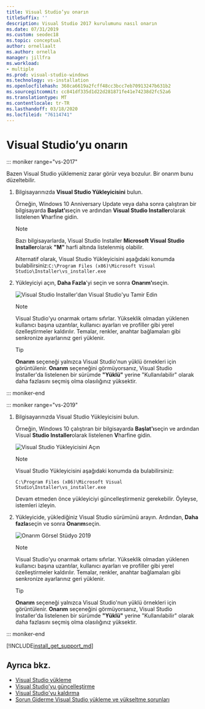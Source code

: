 ```yaml
---
title: Visual Studio’yu onarın
titleSuffix: ''
description: Visual Studio 2017 kurulumunu nasıl onarın
ms.date: 07/31/2019
ms.custom: seodec18
ms.topic: conceptual
author: ornellaalt
ms.author: ornella
manager: jillfra
ms.workload:
- multiple
ms.prod: visual-studio-windows
ms.technology: vs-installation
ms.openlocfilehash: 368ca6619a2fcff48cc3bcc7eb70913247b631b2
ms.sourcegitcommit: cc841df335d1d22d281871fe41e74238d2fc52a6
ms.translationtype: MT
ms.contentlocale: tr-TR
ms.lasthandoff: 03/18/2020
ms.locfileid: "76114741"
---
```

# <a name="repair-visual-studio"></a>Visual Studio’yu onarın

::: moniker range="vs-2017"

Bazen Visual Studio yüklemeniz zarar görür veya bozulur. Bir onarım bunu düzeltebilir.

1. Bilgisayarınızda **Visual Studio Yükleyicisini** bulun.

     Örneğin, Windows 10 Anniversary Update veya daha sonra çalıştıran bir bilgisayarda **Başlat'ı**seçin ve ardından **Visual Studio Installer**olarak listelenen **V**harfine gidin.

   > [!NOTE]
   > Bazı bilgisayarlarda, Visual Studio Installer **Microsoft Visual Studio Installer**olarak **"M"** harfi altında listelenmiş olabilir.
   >
   > Alternatif olarak, Visual Studio Yükleyicisini aşağıdaki konumda bulabilirsiniz:`C:\Program Files (x86)\Microsoft Visual Studio\Installer\vs_installer.exe`

1. Yükleyiciyi açın, **Daha Fazla**'yi seçin ve sonra **Onarım'ı**seçin.

    ![Visual Studio Installer'dan Visual Studio'yu Tamir Edin](media/repair-visual-studio.png "Visual Studio Installer'dan Visual Studio'yu Tamir Edin")

   > [!NOTE]
   > Visual Studio'yu onarmak ortamı sıfırlar. Yükseklik olmadan yüklenen kullanıcı başına uzantılar, kullanıcı ayarları ve profiller gibi yerel özelleştirmeler kaldırılır. Temalar, renkler, anahtar bağlamaları gibi senkronize ayarlarınız geri yüklenir.
   >

   > [!TIP]
   > **Onarım** seçeneği yalnızca Visual Studio'nun yüklü örnekleri için görüntülenir. **Onarım** seçeneğini görmüyorsanız, Visual Studio Installer'da listelenen bir sürümde **"Yüklü"** yerine "Kullanılabilir" olarak daha fazlasını seçmiş olma olasılığınız yüksektir.

::: moniker-end

::: moniker range="vs-2019"

1. Bilgisayarınızda Visual Studio Yükleyicisini bulun.

     Örneğin, Windows 10 çalıştıran bir bilgisayarda **Başlat'ı**seçin ve ardından Visual **Studio Installer**olarak listelenen **V**harfine gidin.

     ![Visual Studio Yükleyicisini Açın](media/vs-2019/vs-installer-windows-start.png "Visual Studio Yükleyicisini Açın")

     > [!NOTE]
     > Visual Studio Yükleyicisini aşağıdaki konumda da bulabilirsiniz:
     >
     > `C:\Program Files (x86)\Microsoft Visual Studio\Installer\vs_installer.exe`

    Devam etmeden önce yükleyiciyi güncelleştirmeniz gerekebilir. Öyleyse, istemleri izleyin.

1. Yükleyicide, yüklediğiniz Visual Studio sürümünü arayın. Ardından, **Daha fazla**seçin ve sonra **Onarım**seçin.

     ![Onarım Görsel Stüdyo 2019](media/vs-2019/vs-installer-repair.png "Onarım Görsel Stüdyo 2019")

   > [!NOTE]
   > Visual Studio'yu onarmak ortamı sıfırlar. Yükseklik olmadan yüklenen kullanıcı başına uzantılar, kullanıcı ayarları ve profiller gibi yerel özelleştirmeler kaldırılır. Temalar, renkler, anahtar bağlamaları gibi senkronize ayarlarınız geri yüklenir.
   >

   > [!TIP]
   > **Onarım** seçeneği yalnızca Visual Studio'nun yüklü örnekleri için görüntülenir. **Onarım** seçeneğini görmüyorsanız, Visual Studio Installer'da listelenen bir sürümde **"Yüklü"** yerine "Kullanılabilir" olarak daha fazlasını seçmiş olma olasılığınız yüksektir.

::: moniker-end

[!INCLUDE[install_get_support_md](includes/install_get_support_md.md)]

## <a name="see-also"></a>Ayrıca bkz.

* [Visual Studio yükleme](install-visual-studio.md)
* [Visual Studio’yu güncelleştirme](update-visual-studio.md)
* [Visual Studio'yu kaldırma](uninstall-visual-studio.md)
* [Sorun Giderme Visual Studio yükleme ve yükseltme sorunları](troubleshooting-installation-issues.md)
